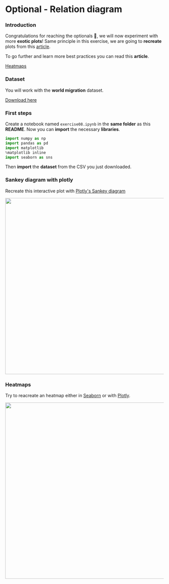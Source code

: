 # Optional - Relation diagram
### Introduction

Congratulations for reaching the optionals 🎉, we will now experiment with more **exotic plots**!
Same principle in this exercise, we are going to **recreate** plots from this [article](https://www.data-to-viz.com/story/AdjacencyMatrix.html).

To go further and learn more best practices you can read this **article**.

[Heatmaps](https://www.data-to-viz.com/graph/heatmap.html)

### Dataset

You will work with the **world migration** dataset.

[Download here](https://raw.githubusercontent.com/holtzy/data_to_viz/master/Example_dataset/13_AdjacencyDirectedWeighted.csv)

### First steps

Create a notebook named `exercise08.ipynb` in the **same folder** as this **README**.
Now you can **import** the necessary **libraries**.

```python
import numpy as np
import pandas as pd
import matplotlib
%matplotlib inline
import seaborn as sns
```

Then **import** the **dataset** from the CSV you just downloaded.

### Sankey diagram with plotly

Recreate this interactive plot with [Plotly's Sankey diagram](https://plot.ly/python/sankey-diagram/)

<img src="https://i.ibb.co/XWvYpvT/Screen-Shot-2019-10-16-at-11-19-33.png" width="560">

### Heatmaps

Try to reacreate an heatmap either in [Seaborn](http://seaborn.pydata.org/generated/seaborn.heatmap.html) or with [Plotly](https://plot.ly/python/heatmaps/).

<img src="https://i.ibb.co/tQrTP05/Screen-Shot-2019-10-16-at-11-29-20.png" width="560">


